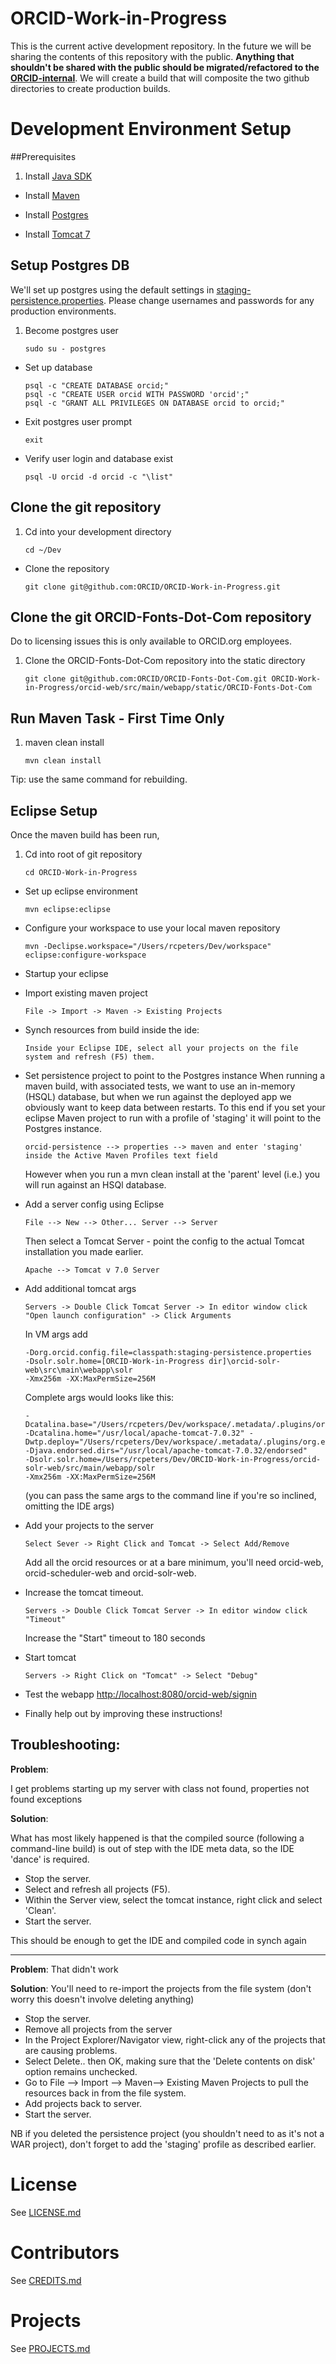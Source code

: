 # ORCID-Work-in-Progress

This is the current active development repository. In the future we will be sharing the 
contents of this repository with the public. **Anything that shouldn't be shared with the 
public should be migrated/refactored to the 
[ORCID-internal](https://github.com/ORCID/ORCID-Internal)**. We will create a build that 
will composite the two github directories to create production builds.

# Development Environment Setup

##Prerequisites 

1. Install [Java SDK](http://www.oracle.com/technetwork/java/javaee/downloads/index.html)
	
* Install [Maven](http://maven.apache.org/index.html)

* Install [Postgres](http://www.postgresql.org/download/)

* Install [Tomcat 7](http://tomcat.apache.org/)

## Setup Postgres DB
We'll set up postgres using the default settings in 
[staging-persistence.properties](https://github.com/ORCID/ORCID-Work-in-Progress/blob/master/orcid-persistence/src/main/resources/staging-persistence.properties).
 Please change usernames and passwords for any production environments.

1. Become postgres user

    ```
    sudo su - postgres
    ```
    
* Set up database
    ```
    psql -c "CREATE DATABASE orcid;" 
    psql -c "CREATE USER orcid WITH PASSWORD 'orcid';" 
    psql -c "GRANT ALL PRIVILEGES ON DATABASE orcid to orcid;"
    ```
	
* Exit postgres user prompt
    
    ```
    exit
    ```

* Verify user login and database exist

    ```
    psql -U orcid -d orcid -c "\list"
    ```


## Clone the git repository

1. Cd into your development directory

    ```
    cd ~/Dev
    ```

* Clone the repository

	```
    git clone git@github.com:ORCID/ORCID-Work-in-Progress.git
    ```


## Clone the git ORCID-Fonts-Dot-Com repository
Do to licensing issues this is only available to ORCID.org employees.

1. Clone the ORCID-Fonts-Dot-Com repository into the static directory

	```
    git clone git@github.com:ORCID/ORCID-Fonts-Dot-Com.git ORCID-Work-in-Progress/orcid-web/src/main/webapp/static/ORCID-Fonts-Dot-Com
    ```


## Run Maven Task - First Time Only
1. maven clean install

    ```
    mvn clean install
    ```
    
Tip: use the same command for rebuilding.
<!--
1. Clear or backup the contents of your local maven repo:  

    ```
     cp -r ~/.m2/repository ~/.m2/repository_bak;
     rm ~/.m2/repository/*;
    ```

* Download custom 
  [Spring OAuth Jar](https://github.com/ORCID/ORCID-Work-in-Progress/raw/master/docs/spring-security-oauth2-1.0.0.SEMANTICO-BUILD-RC1.jar) This is not availble in the cental maven
  repo, and is (hopefully) destined to become a Spring 3rd party jar 
  (when this step wil then become redundant).

* Install a custom Semantico OAuth jar. 
     
    ```
    mvn install:install-file -Dfile=spring-security-oauth2-1.0.0.SEMANTICO-BUILD-RC1.jar -DgroupId=org.springframework.security.oauth -DartifactId=spring-security-oauth2 -Dversion=1.0.0.SEMANTICO-BUILD-RC1 -Dpackaging=jar
    ```

*  Once this is done, all artifacts can be built and installed to your local maven repo:
    
    ```
    mvn clean install
    ```
    
    Tip: use the same command for rebuilding.    
 -->


## Eclipse Setup

Once the maven build has been run, 

1. Cd into root of git repository

    ```
    cd ORCID-Work-in-Progress
    ```

* Set up eclipse environment

    ```
    mvn eclipse:eclipse
    ``` 
    
* Configure your workspace to use your local maven repository

    ```
    mvn -Declipse.workspace="/Users/rcpeters/Dev/workspace" eclipse:configure-workspace
    ```

* Startup your eclipse

* Import existing maven project

    ```
    File -> Import -> Maven -> Existing Projects
    ```
    
* Synch resources from build inside the ide:

    ```
    Inside your Eclipse IDE, select all your projects on the file system and refresh (F5) them.
    ```
    
* Set persistence project to point to the Postgres instance 
    When running a maven build, with associated tests, we want to use an in-memory (HSQL) database, but when we run against 
    the deployed app we obviously want to keep data between restarts. To this end if you set your eclipse Maven project to run with a profile
    of 'staging' it will point to the Postgres instance.

    ```
	orcid-persistence --> properties --> maven and enter 'staging' inside the Active Maven Profiles text field
    ```

    However when you run a mvn clean install at the 'parent' level (i.e.) <ORCID-Work-in-Progress dir> you will run against an HSQl database.

*  Add a server config using Eclipse
	
    ```
    File --> New --> Other... Server --> Server     
    ```
    
    Then select a Tomcat Server - point the config to the actual Tomcat installation you made earlier.
    
    ```
    Apache --> Tomcat v 7.0 Server
    ```
   
* Add additional tomcat args

    ```
    Servers -> Double Click Tomcat Server -> In editor window click "Open launch configuration" -> Click Arguments  
    ```
    
    In VM args add 
    
    ```
    -Dorg.orcid.config.file=classpath:staging-persistence.properties 
    -Dsolr.solr.home=[ORCID-Work-in-Progress dir]\orcid-solr-web\src\main\webapp\solr 
    -Xmx256m -XX:MaxPermSize=256M	
    ```
    
    Complete args would looks like this:
    
    ```
    -Dcatalina.base="/Users/rcpeters/Dev/workspace/.metadata/.plugins/org.eclipse.wst.server.core/tmp0" 
    -Dcatalina.home="/usr/local/apache-tomcat-7.0.32" -Dwtp.deploy="/Users/rcpeters/Dev/workspace/.metadata/.plugins/org.eclipse.wst.server.core/tmp0/wtpwebapps" 
    -Djava.endorsed.dirs="/usr/local/apache-tomcat-7.0.32/endorsed" 
    -Dsolr.solr.home=/Users/rcpeters/Dev/ORCID-Work-in-Progress/orcid-solr-web/src/main/webapp/solr 
    -Xmx256m -XX:MaxPermSize=256M
    ```
    (you can pass the same args to the command line if you're so inclined, omitting the IDE args)

* Add your projects to the server

	```
	Select Sever -> Right Click and Tomcat -> Select Add/Remove
    ```
   
    Add all the orcid resources or at a bare minimum, you'll need orcid-web, orcid-scheduler-web and orcid-solr-web.
   
* Increase the tomcat timeout.
    
    ```
    Servers -> Double Click Tomcat Server -> In editor window click "Timeout"   
    ```    
    Increase the "Start" timeout to 180 seconds
    
* Start tomcat
    
    ```
    Servers -> Right Click on "Tomcat" -> Select "Debug"
    ```
* Test the webapp [http://localhost:8080/orcid-web/signin](http://localhost:8080/orcid-web/signin)

* Finally help out by improving these instructions! 

## Troubleshooting:
  
**Problem**: 
   
I get problems starting up my server with class not found, properties not found exceptions
   

**Solution**:
  
What has most likely happened is that the compiled source (following a command-line build) is out of step with the IDE meta data, so the IDE 'dance' is required.
  
* Stop the server.
* Select and refresh all projects (F5).
* Within the Server view, select the tomcat instance, right click and select 'Clean'.
* Start the server.
   
This should be enough to get the IDE and compiled code in synch again
  

***

  
**Problem**: 
That didn't work
  
    
**Solution**:
You'll need to re-import the projects from the file system (don't worry this doesn't involve deleting anything)
  
* Stop the server.
* Remove all projects from the server
* In the Project Explorer/Navigator view, right-click any of the projects that are causing problems.
* Select Delete.. then OK, making sure that the 'Delete contents on disk' option remains unchecked.
* Go to File --> Import --> Maven--> Existing Maven Projects to pull the resources back in from the file system. 
* Add projects back to server.
* Start the server.    
  

NB if you deleted the persistence project (you shouldn't need to as it's not a WAR project), don't forget to add the 'staging' profile as described earlier.

# License
See [LICENSE.md](https://github.com/ORCID/ORCID-Work-in-Progress/blob/master/LICENSE.md)

# Contributors
See [CREDITS.md](https://github.com/ORCID/ORCID-Work-in-Progress/blob/master/CREDITS.md)

# Projects
See [PROJECTS.md](https://github.com/ORCID/ORCID-Work-in-Progress/blob/master/PROJECTS.md)
